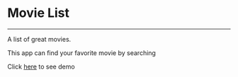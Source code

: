 # Movie List
---
A list of great movies.

This app can find your favorite movie by searching

Click [here]('https://mahdiabqari.github.io/Movie-list/) to see demo
